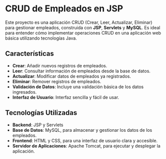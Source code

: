 # CRUD de Empleados en JSP

Este proyecto es una aplicación CRUD (Crear, Leer, Actualizar, Eliminar) para gestionar empleados, construida con **JSP**, **Servlets** y **MySQL**. Es ideal para entender cómo implementar operaciones CRUD en una aplicación web básica utilizando tecnologías Java.

## Características

- **Crear**: Añadir nuevos registros de empleados.
- **Leer**: Consultar información de empleados desde la base de datos.
- **Actualizar**: Modificar datos de empleados ya registrados.
- **Eliminar**: Remover registros de empleados.
- **Validación de Datos**: Incluye una validación básica de los datos ingresados.
- **Interfaz de Usuario**: Interfaz sencilla y fácil de usar.

## Tecnologías Utilizadas

- **Backend**: JSP y Servlets
- **Base de Datos**: MySQL, para almacenar y gestionar los datos de los empleados.
- **Frontend**: HTML y CSS, para una interfaz de usuario clara y accesible.
- **Servidor de Aplicaciones**: Apache Tomcat, para ejecutar y desplegar la aplicación.
